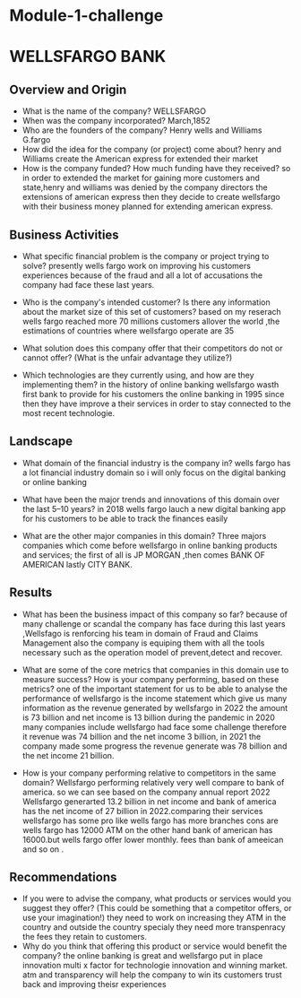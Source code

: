 # Module-1-challenge

# WELLSFARGO BANK

## Overview and Origin

* What is the name of the company?
WELLSFARGO
* When was the company incorporated?
March,1852
* Who are the founders of the company?
Henry wells and Williams G.fargo
* How did the idea for the company (or project) come about?
henry and Williams create the American express for extended their market 
* How is the company funded? How much funding have they received?
so in order to extended the market for gaining more customers and state,henry and williams was denied by the company directors the extensions of american express then they decide to create wellsfargo with their business money planned for extending american express.



## Business Activities

* What specific financial problem is the company or project trying to solve? presently wells fargo work on improving his customers experiences because of the fraud and all a lot of accusations the company had face these last years. 

* Who is the company's intended customer?  Is there any information about the market size of this set of customers?
based on my reserach wells fargo reached more 70 millions customers allover the world ,the estimations of countries where wellsfargo operate are 35
* What solution does this company offer that their competitors do not or cannot offer? (What is the unfair advantage they utilize?)

* Which technologies are they currently using, and how are they implementing them? in the history of online banking wellsfargo wasth first bank to provide for his customers the online banking in 1995 since then they have improve a their services in order to stay connected to the most recent technologie. 


## Landscape

* What domain of the financial industry is the company in?
wells fargo has a lot financial industry domain so i will only focus on the digital banking or online banking 
* What have been the major trends and innovations of this domain over the last 5–10 years? in 2018 wells fargo lauch a new digital banking app for his customers to be able to track the finances easily

* What are the other major companies in this domain? 
Three majors companies which come before wellsfargo in online banking products and services; the first of all is JP MORGAN ,then comes BANK OF AMERICAN lastly CITY BANK.


## Results

* What has been the business impact of this company so far? because of many challenge or scandal the company has face during this last years ,Wellsfago is renforcing his team in domain of Fraud and Claims Management also the company is equiping them with all the tools necessary such as the operation model of prevent,detect and recover.

* What are some of the core metrics that companies in this domain use to measure success? How is your company performing, based on these metrics?
one of the important statement for us to be able to analyse the performance of wellsfargo is the income statement which give us many information as the revenue generated by wellsfargo in 2022 the amount is 73 billion and net income is 13 billion  during the pandemic in 2020 many companies include wellsfargo had face some challenge therefore it revenue was 74 billion and the net income 3 billion, in 2021 the company made some progress the revenue generate was 78 billion and the net income 21 billion.

* How is your company performing relative to competitors in the same domain? 
Wellsfargo performing relatively very well compare to bank of america. so we can see based on the company annual report 2022  Wellsfargo generarted 13.2 billion in net income and bank of america has the net income of 27 billion in 2022.comparing their services wellsfargo has some pro like wells fargo has more branches cons are wells fargo has 12000 ATM on the other hand bank of american has 16000.but wells fargo offer lower monthly. fees than bank of ameeican and so on .


## Recommendations

* If you were to advise the company, what products or services would you suggest they offer? (This could be something that a competitor offers, or use your imagination!)
they need to work on increasing they ATM in the country and outside the country specialy they need more transpenracy the fees they retain to customers.
* Why do you think that offering this product or service would benefit the company? the online banking is great and wellsfargo put in place innovation multi x factor for technologie innovation and winning market.
atm and transparency will help the company to win its customers trust back and improving theisr experiences



